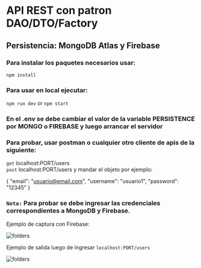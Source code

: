 # API REST con patron DAO/DTO/Factory

##  Persistencia: MongoDB Atlas y Firebase

### Para instalar los paquetes necesarios usar:

``` npm install ```

### Para usar en local ejecutar:

``` npm run dev ``` or ``` npm start ```
### En el .env se debe cambiar el valor de la variable PERSISTENCE por MONGO o FIREBASE y luego arrancar el servidor

### Para probar, usar postman o cualquier otro cliente de apis de la siguiente:

`get` localhost:PORT/users <br>
`post` localhost:PORT/users y mandar el objeto por ejemplo:

{
    "email": "usuario@email.com",
    "username": "usuario1",
    "password": "12345"
}

### `Nota:` Para probar se debe ingresar las credenciales correspondientes a MongoDB y Firebase.

Ejemplo de captura con Firebase:

<img src="/screenshots/firestore.jpg" alt="folders"/>
<br>

Ejemplo de salida luego de ingresar `localhost:PORT/users` 

<img src="/screenshots/users_firestore.jpg" alt="folders"/>

